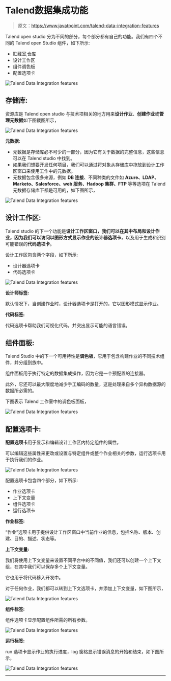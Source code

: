 # Talend数据集成功能

> 原文：<https://www.javatpoint.com/talend-data-integration-features>

Talend open studio 分为不同的部分，每个部分都有自己的功能。我们有四个不同的 Talend open Studio 组件，如下所示:

*   贮藏室ˌ仓库
*   设计工作区
*   组件调色板
*   配置选项卡

![Talend Data Integration features](img/482fb81d389133c0aada78a910ac6b2a.png)

## 存储库:

资源库是 Talend open studio 与技术项相关的地方用来**设计作业**、**创建作业**或**管理元数据**如下图截图所示，

![Talend Data Integration features](img/7263d09cf85353869b8ddcb0ff3279e7.png)

**元数据:**

*   元数据是存储库必不可少的一部分，因为它有关于数据的完整信息，这些信息可以在 Talend studio 中找到。
*   如果我们想要开发任何项目，我们可以通过将对象从存储库中拖放到设计工作区窗口来使用工作中的元数据。
*   元数据包含很多来源，例如 **DB 连接**、不同种类的文件如 **Azure、LDAP、Marketo、Salesforce、web 服务、Hadoop 集群、FTP** 等等选项在 Talend 元数据存储库下都是可用的，如下图所示，

![Talend Data Integration features](img/2333b8b3f0fcfd197ade37478133ba0b.png)

## 设计工作区:

Talend studio 的下一个功能是**设计工作区窗口，**我们可以在其中布局和设计作业，因为我们可以访问以图形方式显示作业的**设计器选项卡**，以及用于生成和识别可能错误的**代码选项卡**。

设计工作区包含两个字段，如下所示:

*   设计器选项卡
*   代码选项卡

![Talend Data Integration features](img/d9a58f2e8de8f25670bc4c9fa61b2e07.png)

**设计师标签:**

默认情况下，当创建作业时，设计器选项卡是打开的，它以图形模式显示作业。

**代码标签:**

代码选项卡帮助我们可视化代码，并突出显示可能的语言错误。

## 组件面板:

Talend Studio 中的下一个可用特性是**调色板**，它用于包含构建作业的不同技术组件，并分组到族中。

组件面板用于执行特定的数据集成操作，因为它是一个预配置的连接器。

此外，它还可以最大限度地减少手工编码的数量，这是处理来自多个异构数据源的数据所必需的。

下图表示 Talend 工作室中的调色板面板，

![Talend Data Integration features](img/1e2e742a843348d63475d62847939aff.png)

## 配置选项卡:

**配置选项卡**用于显示和编辑设计工作区内特定组件的属性。

可以编辑这些属性来更改或设置与特定组件或整个作业相关的参数，运行选项卡用于执行我们的作业。

![Talend Data Integration features](img/277f657804bf4779500ffcce9eea5009.png)

配置选项卡包含四个部分，如下所示:

*   作业选项卡
*   上下文变量
*   组件选项卡
*   运行选项卡

**作业标签:**

“作业”选项卡用于提供设计工作区窗口中当前作业的信息，包括名称、版本、创建、目的、描述、状态等。

**上下文变量:**

我们将使用上下文变量来设置不同平台中的不同值，我们还可以创建一个上下文组，在其中我们可以保存多个上下文变量。

它也用于将代码移入开发中。

对于任何作业，我们都可以转到上下文选项卡，并添加上下文变量，如下图所示，

![Talend Data Integration features](img/d5f41513e906b86aaf11abc4b598c73a.png)

**组件标签:**

组件选项卡显示配置组件所需的所有参数。

![Talend Data Integration features](img/4979c8ee330dc386f10ae6deb6f92e53.png)

**运行标签:**

run 选项卡显示作业的执行进度，log 窗格显示错误消息的开始和结束，如下图所示，

![Talend Data Integration features](img/1dd1440f2709022f5e248e41ec2ce7bc.png)

* * *